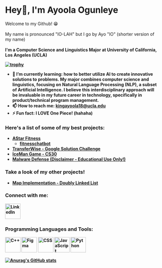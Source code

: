 # Hey👋, I'm Ayoola Ogunleye 

Welcome to my Github! 😁
<br>
<br>
My name is pronounced "IO-LAH" but I go by Ayo "IO" (shorter version of my name)
<br>
<br>
<b>I'm a Computer Science and Linguistics Major at University of California, Los Angeles (UCLA) <b>

[![trophy](https://github-profile-trophy.vercel.app/?username=ayoola135790)](https://github.com/ryo-ma/github-profile-trophy)

- 🌱 I’m currently learning: how to better utilize AI to create innovative solutions to problems. My major combines computer science and linguistics, focusing on Natural Language Processing (NLP), a subset of Artificial Intelligence. I believe this interdisciplinary approach will be invaluable in my future career in technology, specifically in product/technical program management.
- 📫 How to reach me: kingayoola18@ucla.edu
- ⚡ Fun fact: I <b>LOVE<b> One Piece! (hahaha)

### Here's a list of some of my best projects:

- [AStar Fitness](https://github.com/Shoheicode/fitness-app-project)
  - [fitnesschatbot](https://github.com/ayoola135790/fitnesschatbot)
- [TransferWise - Google Solution Challenge](https://github.com/El-Camino-Google-Developer-Student-Club/El-Camino-2023-Solution-Challenge)
- [IceMan Game - CS30](https://github.com/ayoola135790/icemanproj)
- [Malware Defense (Disclaimer - Educational Use Only!)](https://github.com/ucla-e1-malware/final-project-sand)

### Take a look of my other projects!
- [Map Implementation - Doubly Linked List](https://github.com/ayoola135790/mapimplementation)



### Connect with me: 
[<img src="https://upload.wikimedia.org/wikipedia/commons/c/ca/LinkedIn_logo_initials.png" alt="LinkedIn" width="50">](https://www.linkedin.com/in/emmanuel-o-455537212)
<br>

### Programming Languages and Tools:
<img src="https://upload.wikimedia.org/wikipedia/commons/thumb/1/18/ISO_C%2B%2B_Logo.svg/800px-ISO_C%2B%2B_Logo.svg.png" alt="C++" width="50">
<img src="https://blog.greggant.com/images/posts/2019-04-25-figma/Figma.png" alt="Figma" width="50">
<img src="https://upload.wikimedia.org/wikipedia/commons/thumb/d/d5/CSS3_logo_and_wordmark.svg/800px-CSS3_logo_and_wordmark.svg.png" alt="CSS" width="50">
<img src="https://encrypted-tbn0.gstatic.com/images?q=tbn:ANd9GcRuHnJDLOcdm_0b6N6kNj-1OvO9KhKYgqIy0w&s" alt="JavaScript" width="50">
<img src="https://banner2.cleanpng.com/20190623/yp/kisspng-python-computer-icons-programming-language-executa-1713885634631.webp" alt="Python" width="50">

[![Anurag's GitHub stats](https://github-readme-stats.vercel.app/api?username=ayoola135790)](https://github.com/EthanJamesLew/github-readme-stats-academic)

<!--
**ayoola135790/ayoola135790** is a ✨ _special_ ✨ repository because its `README.md` (this file) appears on your GitHub profile.



Here are some ideas to get you started:

- 🔭 I’m currently working on ...
- 🌱 I’m currently learning ...
- 👯 I’m looking to collaborate on ...
- 🤔 I’m looking for help with ...
- 💬 Ask me about ...
- 📫 How to reach me: ...
- 😄 Pronouns: ...
- ⚡ Fun fact: ...
-->
